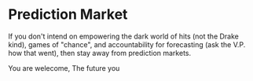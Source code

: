 # Prediction Market

If you don't intend on empowering the dark world of hits (not the Drake kind), games of "chance", and accountability for forecasting (ask the V.P. how that went), then stay away from prediction markets.

You are welecome,
The future you
